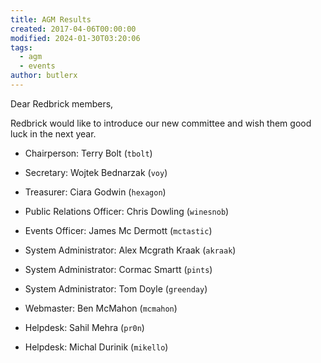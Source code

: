 ```yaml
---
title: AGM Results
created: 2017-04-06T00:00:00
modified: 2024-01-30T03:20:06
tags:
  - agm
  - events
author: butlerx
---
```


Dear Redbrick members,

Redbrick would like to introduce our new committee and wish them good luck in the next year.

* Chairperson: Terry Bolt (`tbolt`)

* Secretary: Wojtek Bednarzak (`voy`)

* Treasurer: Ciara Godwin (`hexagon`)

* Public Relations Officer: Chris Dowling (`winesnob`)

* Events Officer: James Mc Dermott (`mctastic`)

* System Administrator: Alex Mcgrath Kraak (`akraak`)

* System Administrator: Cormac Smartt (`pints`)

* System Administrator: Tom Doyle (`greenday`)

* Webmaster: Ben McMahon (`mcmahon`)

* Helpdesk: Sahil Mehra (`pr0n`)

* Helpdesk: Michal Durinik (`mikello`)
